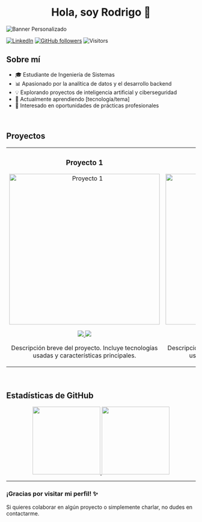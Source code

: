 <div align="center">
<h1 align="center">Hola, soy Rodrigo 👋</h1>
</div>

<img src="https://via.placeholder.com/800x200" alt="Banner Personalizado">

[![LinkedIn](https://img.shields.io/badge/-LinkedIn-blue?style=flat&logo=Linkedin&logoColor=white)](https://www.linkedin.com/in/rodvels/)
[![GitHub followers](https://img.shields.io/github/followers/rodrigovelasquez2?style=social)](https://github.com/rodrigovelasquez2)
![Visitors](https://visitor-badge.glitch.me/badge?page_id=rodrigovelasquez2.tu-repo)

## Sobre mí
- 🎓 Estudiante de Ingeniería de Sistemas 
- 📊 Apasionado por la analítica de datos y el desarrollo backend 
- 💡 Explorando proyectos de inteligencia artificial y ciberseguridad 
- 🌱 Actualmente aprendiendo [tecnología/tema] 
- 🚀 Interesado en oportunidades de prácticas profesionales

<br>

## Proyectos
<table>
<tr>
<td width="50%">
<h3 align="center">Proyecto 1</h3>
<div align="center">
<a href="https://github.com/tu-usuario/tu-proyecto" target="_blank"><img src="https://via.placeholder.com/400x200" width="400" alt="Proyecto 1"></a>
<p>
<a href="https://github.com/tu-usuario/tu-proyecto" target="_blank">
<img src="https://img.shields.io/badge/CÓDIGO-00b4d8?style=for-the-badge&logo=github&logoColor=white">
</a>
<a href="https://youtu.be/enlace-video" target="_blank">
<img src="https://img.shields.io/badge/-Video-turquoise?style=for-the-badge&color=00e676">
</a>
</p>
<p>Descripción breve del proyecto. Incluye tecnologías usadas y características principales.</p>
</div>
</td>

<td width="50%">
<h3 align="center">Proyecto 2</h3>
<div align="center">
<a href="https://github.com/tu-usuario/tu-proyecto2" target="_blank"><img src="https://via.placeholder.com/400x200" width="400" alt="Proyecto 2"></a>
<p>
<a href="https://github.com/tu-usuario/tu-proyecto2" target="_blank">
<img src="https://img.shields.io/badge/CÓDIGO-0077b6?style=for-the-badge&logo=github&logoColor=white">
</a>
<a href="https://youtu.be/enlace-video2" target="_blank">
<img src="https://img.shields.io/badge/-Video-darkgreen?style=for-the-badge&color=00c853">
</a>
</p>
<p>Descripción breve del proyecto. Incluye tecnologías usadas y características principales.</p>
</div>
</td>
</tr>
</table>

<br>

## Estadísticas de GitHub

<p align="center">
<a href="https://github.com/tu-usuario">
  <img height="180em" src="https://github-readme-stats.vercel.app/api?username=tu-usuario&show_icons=true&theme=radical&include_all_commits=true&count_private=true"/>
  <img height="180em" src="https://github-readme-stats.vercel.app/api/top-langs/?username=tu-usuario&layout=compact&langs_count=8&theme=radical"/>
</a>
</p>

---

### ¡Gracias por visitar mi perfil! ✨
Si quieres colaborar en algún proyecto o simplemente charlar, no dudes en contactarme.
